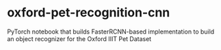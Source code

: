 # oxford-pet-recognition-cnn
PyTorch notebook that builds FasterRCNN-based implementation to build an object recognizer for the Oxford IIIT Pet Dataset
